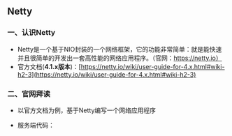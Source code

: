 ## Netty

### 一、认识Netty

* Netty是一个基于NIO封装的一个网络框架，它的功能非常简单：就是能快速并且很简单的开发出一套高性能的网络应用程序。（官网：https://netty.io）
* 官方文档(**4.1.x版本**)：[https://netty.io/wiki/user-guide-for-4.x.html#wiki-h2-3](https://netty.io/wiki/user-guide-for-4.x.html#wiki-h2-3)

### 二、官网拜读

* 以官方文档为例，基于Netty编写一个网络应用程序

* 服务端代码：

  ```java
  
  ```

  